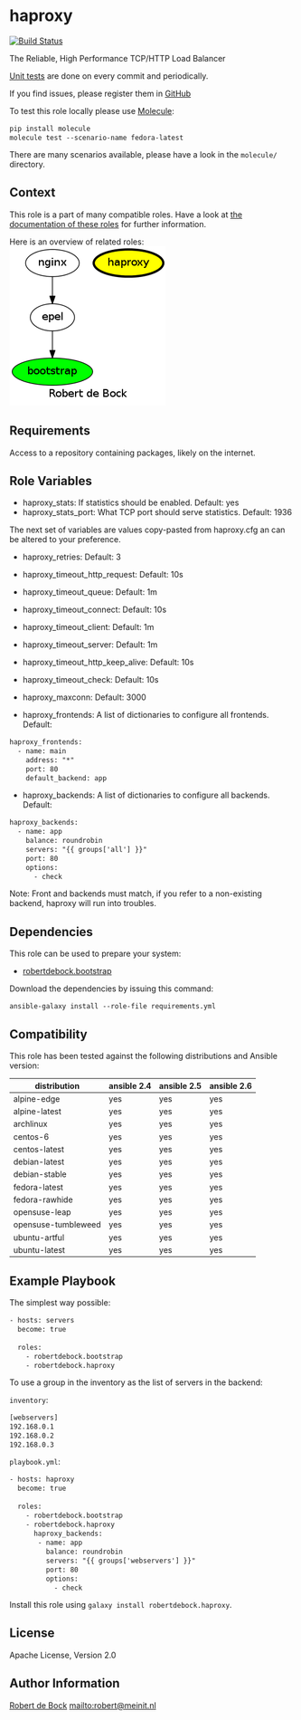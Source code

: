 haproxy
=========

[![Build Status](https://travis-ci.org/robertdebock/ansible-role-haproxy.svg?branch=master)](https://travis-ci.org/robertdebock/ansible-role-haproxy)

The Reliable, High Performance TCP/HTTP Load Balancer

[Unit tests](https://travis-ci.org/robertdebock/ansible-role-haproxy) are done on every commit and periodically.

If you find issues, please register them in [GitHub](https://github.com/robertdebock/ansible-role-haproxy/issues)

To test this role locally please use [Molecule](https://github.com/metacloud/molecule):
```
pip install molecule
molecule test --scenario-name fedora-latest
```
There are many scenarios available, please have a look in the `molecule/` directory.

Context
-------
This role is a part of many compatible roles. Have a look at [the documentation of these roles](https://robertdebock.nl/) for further information.

Here is an overview of related roles:
![dependencies](https://raw.githubusercontent.com/robertdebock/drawings/artifacts/haproxy.png "Dependency")

Requirements
------------

Access to a repository containing packages, likely on the internet.

Role Variables
--------------

-   haproxy_stats: If statistics should be enabled. Default: yes
-   haproxy_stats_port: What TCP port should serve statistics. Default: 1936

The next set of variables are values copy-pasted from haproxy.cfg an can be altered to your preference.
-   haproxy_retries: Default: 3
-   haproxy_timeout_http_request: Default: 10s
-   haproxy_timeout_queue: Default: 1m
-   haproxy_timeout_connect: Default: 10s
-   haproxy_timeout_client: Default: 1m
-   haproxy_timeout_server: Default: 1m
-   haproxy_timeout_http_keep_alive: Default: 10s
-   haproxy_timeout_check: Default: 10s
-   haproxy_maxconn: Default: 3000

-   haproxy_frontends: A list of dictionaries to configure all frontends. Default:
```
haproxy_frontends:
  - name: main
    address: "*"
    port: 80
    default_backend: app
```

-   haproxy_backends: A list of dictionaries to configure all backends. Default:
```
haproxy_backends:
  - name: app
    balance: roundrobin
    servers: "{{ groups['all'] }}"
    port: 80
    options:
      - check
```

Note: Front and backends must match, if you refer to a non-existing backend, haproxy will run into troubles.

Dependencies
------------

This role can be used to prepare your system:

-   [robertdebock.bootstrap](https://travis-ci.org/robertdebock/ansible-role-bootstrap)

Download the dependencies by issuing this command:
```
ansible-galaxy install --role-file requirements.yml
```

Compatibility
-------------

This role has been tested against the following distributions and Ansible version:

|distribution|ansible 2.4|ansible 2.5|ansible 2.6|
|------------|-----------|-----------|-----------|
|alpine-edge|yes|yes|yes|
|alpine-latest|yes|yes|yes|
|archlinux|yes|yes|yes|
|centos-6|yes|yes|yes|
|centos-latest|yes|yes|yes|
|debian-latest|yes|yes|yes|
|debian-stable|yes|yes|yes|
|fedora-latest|yes|yes|yes|
|fedora-rawhide|yes|yes|yes|
|opensuse-leap|yes|yes|yes|
|opensuse-tumbleweed|yes|yes|yes|
|ubuntu-artful|yes|yes|yes|
|ubuntu-latest|yes|yes|yes|

Example Playbook
----------------

The simplest way possible:
```
- hosts: servers
  become: true

  roles:
    - robertdebock.bootstrap
    - robertdebock.haproxy
```

To use a group in the inventory as the list of servers in the backend:

`inventory`:
```
[webservers]
192.168.0.1
192.168.0.2
192.168.0.3
```

`playbook.yml`:
```
- hosts: haproxy
  become: true

  roles:
    - robertdebock.bootstrap
    - robertdebock.haproxy
      haproxy_backends:
       - name: app
         balance: roundrobin
         servers: "{{ groups['webservers'] }}"
         port: 80
         options:
           - check
```

Install this role using `galaxy install robertdebock.haproxy`.

License
-------

Apache License, Version 2.0

Author Information
------------------

[Robert de Bock](https://robertdebock.nl/) <mailto:robert@meinit.nl>
